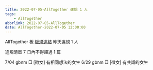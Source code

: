 ```yaml
---
title: 2022-07-05-AllTogether 違規 1 人
tags:
    - AllTogether
abbrlink: 2022-07-05-AllTogether
date: AllTogether-2022-07-05 12:00:00
---
```

AllTogether 板 [板規連結](https://www.ptt.cc/bbs/AllTogether/M.1643211430.A.5FB.html)
昨天違規 1 人
<!-- more -->

違規清單
7 日內不得超過 1 篇

7/04 gbnm □ [徵女] 有相同想法的女生
6/29 gbnm □ [徵女] 有共識的女生